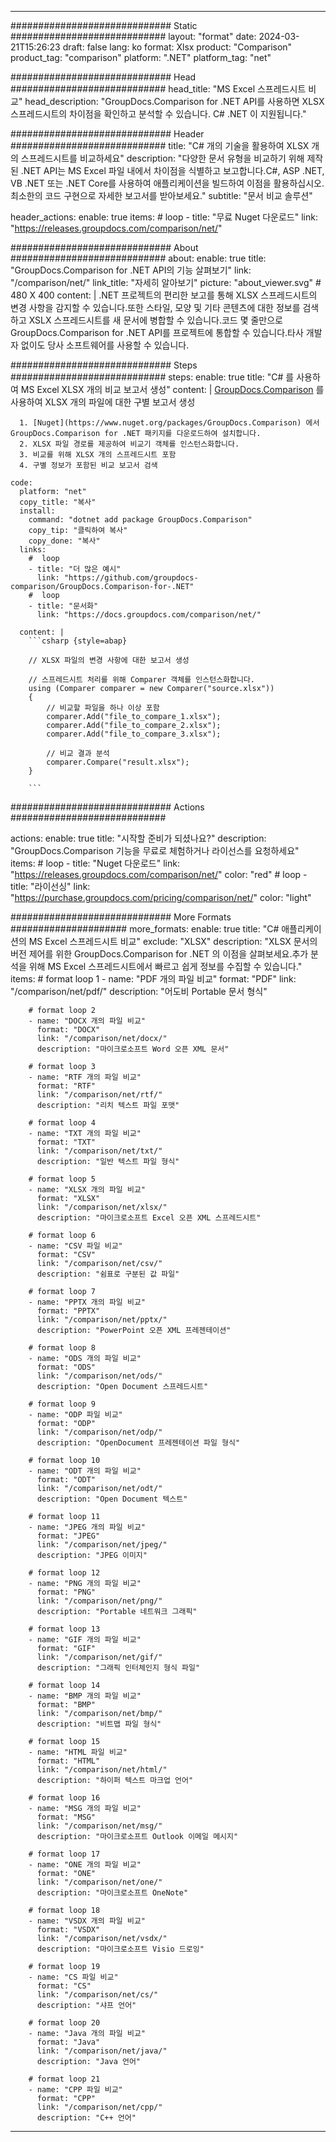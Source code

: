 
---
############################# Static ############################
layout: "format"
date:  2024-03-21T15:26:23
draft: false
lang: ko
format: Xlsx
product: "Comparison"
product_tag: "comparison"
platform: ".NET"
platform_tag: "net"

############################# Head ############################
head_title: "MS Excel 스프레드시트 비교"
head_description: "GroupDocs.Comparison for .NET API를 사용하면 XLSX 스프레드시트의 차이점을 확인하고 분석할 수 있습니다. C# .NET 이 지원됩니다."

############################# Header ############################
title: "C# 개의 기술을 활용하여 XLSX 개의 스프레드시트를 비교하세요" 
description: "다양한 문서 유형을 비교하기 위해 제작된 .NET API는 MS Excel 파일 내에서 차이점을 식별하고 보고합니다.C#, ASP .NET, VB .NET 또는 .NET Core를 사용하여 애플리케이션을 빌드하여 이점을 활용하십시오.최소한의 코드 구현으로 자세한 보고서를 받아보세요."
subtitle: "문서 비교 솔루션" 

header_actions:
  enable: true
  items:
    #  loop
    - title: "무료 Nuget 다운로드"
      link: "https://releases.groupdocs.com/comparison/net/"
      
############################# About ############################
about:
    enable: true
    title: "GroupDocs.Comparison for .NET API의 기능 살펴보기"
    link: "/comparison/net/"
    link_title: "자세히 알아보기"
    picture: "about_viewer.svg" # 480 X 400
    content: |
       .NET 프로젝트의 편리한 보고를 통해 XLSX 스프레드시트의 변경 사항을 감지할 수 있습니다.또한 스타일, 모양 및 기타 콘텐츠에 대한 정보를 검색하고 XSLX 스프레드시트를 새 문서에 병합할 수 있습니다.코드 몇 줄만으로 GroupDocs.Comparison for .NET API를 프로젝트에 통합할 수 있습니다.타사 개발자 없이도 당사 소프트웨어를 사용할 수 있습니다.

############################# Steps ############################
steps:
    enable: true
    title: "C# 를 사용하여 MS Excel XLSX 개의 비교 보고서 생성"
    content: |
      [GroupDocs.Comparison](https://products.groupdocs.com/comparison/net/) 를 사용하여 XLSX 개의 파일에 대한 구별 보고서 생성
      
      1. [Nuget](https://www.nuget.org/packages/GroupDocs.Comparison) 에서 GroupDocs.Comparison for .NET 패키지를 다운로드하여 설치합니다.
      2. XLSX 파일 경로를 제공하여 비교기 객체를 인스턴스화합니다.
      3. 비교를 위해 XLSX 개의 스프레드시트 포함
      4. 구별 정보가 포함된 비교 보고서 검색
   
    code:
      platform: "net"
      copy_title: "복사"
      install:
        command: "dotnet add package GroupDocs.Comparison"
        copy_tip: "클릭하여 복사"
        copy_done: "복사"
      links:
        #  loop
        - title: "더 많은 예시"
          link: "https://github.com/groupdocs-comparison/GroupDocs.Comparison-for-.NET"
        #  loop
        - title: "문서화"
          link: "https://docs.groupdocs.com/comparison/net/"
          
      content: |
        ```csharp {style=abap}

        // XLSX 파일의 변경 사항에 대한 보고서 생성

        // 스프레드시트 처리를 위해 Comparer 객체를 인스턴스화합니다.
        using (Comparer comparer = new Comparer("source.xlsx"))
        {
            // 비교할 파일을 하나 이상 포함
        	comparer.Add("file_to_compare_1.xlsx");
            comparer.Add("file_to_compare_2.xlsx");
            comparer.Add("file_to_compare_3.xlsx");

            // 비교 결과 분석
            comparer.Compare("result.xlsx"); 
        }
        
        ```            

############################# Actions ############################

actions:
  enable: true
  title: "시작할 준비가 되셨나요?"
  description: "GroupDocs.Comparison 기능을 무료로 체험하거나 라이선스를 요청하세요"
  items:
    #  loop
    - title: "Nuget 다운로드"
      link: "https://releases.groupdocs.com/comparison/net/"
      color: "red"
        #  loop
    - title: "라이선싱"
      link: "https://purchase.groupdocs.com/pricing/comparison/net/"
      color: "light"


############################# More Formats #####################
more_formats:
    enable: true
    title: "C# 애플리케이션의 MS Excel 스프레드시트 비교"
    exclude: "XLSX"
    description: "XLSX 문서의 버전 제어를 위한 GroupDocs.Comparison for .NET 의 이점을 살펴보세요.추가 분석을 위해 MS Excel 스프레드시트에서 빠르고 쉽게 정보를 수집할 수 있습니다."
    items: 
        # format loop 1
        - name: "PDF 개의 파일 비교"
          format: "PDF"
          link: "/comparison/net/pdf/"
          description: "어도비 Portable 문서 형식"

        # format loop 2
        - name: "DOCX 개의 파일 비교"
          format: "DOCX"
          link: "/comparison/net/docx/"
          description: "마이크로소프트 Word 오픈 XML 문서"

        # format loop 3
        - name: "RTF 개의 파일 비교"
          format: "RTF"
          link: "/comparison/net/rtf/"
          description: "리치 텍스트 파일 포맷"

        # format loop 4
        - name: "TXT 개의 파일 비교"
          format: "TXT"
          link: "/comparison/net/txt/"
          description: "일반 텍스트 파일 형식"

        # format loop 5
        - name: "XLSX 개의 파일 비교"
          format: "XLSX"
          link: "/comparison/net/xlsx/"
          description: "마이크로소프트 Excel 오픈 XML 스프레드시트"

        # format loop 6
        - name: "CSV 파일 비교"
          format: "CSV"
          link: "/comparison/net/csv/"
          description: "쉼표로 구분된 값 파일"

        # format loop 7
        - name: "PPTX 개의 파일 비교"
          format: "PPTX"
          link: "/comparison/net/pptx/"
          description: "PowerPoint 오픈 XML 프레젠테이션"

        # format loop 8
        - name: "ODS 개의 파일 비교"
          format: "ODS"
          link: "/comparison/net/ods/"
          description: "Open Document 스프레드시트"

        # format loop 9
        - name: "ODP 파일 비교"
          format: "ODP"
          link: "/comparison/net/odp/"
          description: "OpenDocument 프레젠테이션 파일 형식"

        # format loop 10
        - name: "ODT 개의 파일 비교"
          format: "ODT"
          link: "/comparison/net/odt/"
          description: "Open Document 텍스트"

        # format loop 11
        - name: "JPEG 개의 파일 비교"
          format: "JPEG"
          link: "/comparison/net/jpeg/"
          description: "JPEG 이미지"

        # format loop 12
        - name: "PNG 개의 파일 비교"
          format: "PNG"
          link: "/comparison/net/png/"
          description: "Portable 네트워크 그래픽"

        # format loop 13
        - name: "GIF 개의 파일 비교"
          format: "GIF"
          link: "/comparison/net/gif/"
          description: "그래픽 인터체인지 형식 파일"

        # format loop 14
        - name: "BMP 개의 파일 비교"
          format: "BMP"
          link: "/comparison/net/bmp/"
          description: "비트맵 파일 형식"

        # format loop 15
        - name: "HTML 파일 비교"
          format: "HTML"
          link: "/comparison/net/html/"
          description: "하이퍼 텍스트 마크업 언어"

        # format loop 16
        - name: "MSG 개의 파일 비교"
          format: "MSG"
          link: "/comparison/net/msg/"
          description: "마이크로소프트 Outlook 이메일 메시지"

        # format loop 17
        - name: "ONE 개의 파일 비교"
          format: "ONE"
          link: "/comparison/net/one/"
          description: "마이크로소프트 OneNote"

        # format loop 18
        - name: "VSDX 개의 파일 비교"
          format: "VSDX"
          link: "/comparison/net/vsdx/"
          description: "마이크로소프트 Visio 드로잉"

        # format loop 19
        - name: "CS 파일 비교"
          format: "CS"
          link: "/comparison/net/cs/"
          description: "샤프 언어"

        # format loop 20
        - name: "Java 개의 파일 비교"
          format: "Java"
          link: "/comparison/net/java/"
          description: "Java 언어"
          
        # format loop 21
        - name: "CPP 파일 비교"
          format: "CPP"
          link: "/comparison/net/cpp/"
          description: "C++ 언어"
---